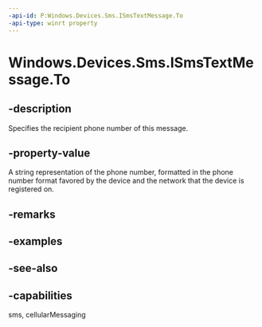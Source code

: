 ----api-id: P:Windows.Devices.Sms.ISmsTextMessage.To
-api-type: winrt property
---<!-- Property syntaxpublic string To { get;  set; }--># Windows.Devices.Sms.ISmsTextMessage.To## -descriptionSpecifies the recipient phone number of this message.## -property-valueA string representation of the phone number, formatted in the phone number format favored by the device and the network that the device is registered on.## -remarks## -examples## -see-also## -capabilitiessms, cellularMessaging